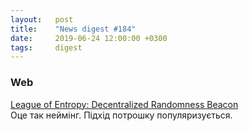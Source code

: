 ```yaml
---
layout:   post
title:    "News digest #184"
date:     2019-06-24 12:00:00 +0300
tags:     digest
---
```


<!--
No idea why am I still doing this. "Sometimes I wonder why even bother."
I used to say that it's for the greater good but it honestly feels like
screaming into the void more than anything. Well, it's not that I asked
for feedback explicitly so I don't have any right to complain really.
-->

### Web

[League of Entropy: Decentralized Randomness Beacon](https://www.cloudflare.com/leagueofentropy/)<br/>
Оце так неймінг. Підхід потрошку популяризується.
